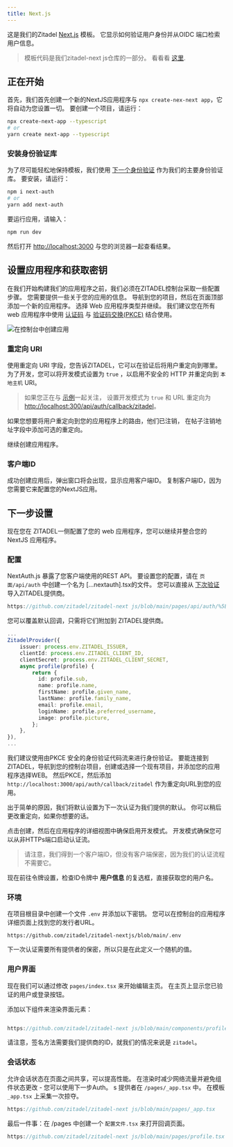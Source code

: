 ```yaml
---
title: Next.js
---
```


这是我们的Zitadel [Next.js](https://nextjs.org/) 模板。 它显示如何验证用户身份并从OIDC 端口检索用户信息。

> 模板代码是我们zitadel-next js仓库的一部分。 看看看 [这里](https://github.com/zitadel/zitadel-nextjs).

## 正在开始

首先，我们首先创建一个新的NextJS应用程序与 `npx create-nex-next app`，它将自动为您设置一切。 要创建一个项目，请运行：

```bash
npx create-next-app --typescript
# or
yarn create next-app --typescript
```

### 安装身份验证库

为了尽可能轻松地保持模板，我们使用 [下一个身份验证](https://next-auth.js.org/) 作为我们的主要身份验证库。 要安装，请运行：

```bash
npm i next-auth
# or
yarn add next-auth
```

要运行应用，请输入：

```bash
npm run dev
```

然后打开 [http://localhost:3000](http://localhost:3000) 与您的浏览器一起查看结果。

## 设置应用程序和获取密钥

在我们开始构建我们的应用程序之前，我们必须在ZITADEL控制台采取一些配置步骤。 您需要提供一些关于您的应用的信息。 导航到您的项目，然后在页面顶部添加一个新的应用程序。 选择 Web 应用程序类型并继续。 我们建议您在所有 web 应用程序中使用 [认证码](../../apis/openidoauth/grant-types#authorization-code) 与 [验证码交换(PKCE)](../../apis/openidoauth/grant-types#proof-key-for-code-exchange) 结合使用。

![在控制台中创建应用](/img/nextjs/app-create.png)

### 重定向 URI

使用重定向 URI 字段，您告诉ZITADEL，它可以在验证后将用户重定向到哪里。 为了开发，您可以将开发模式设置为 `true` ，以启用不安全的 HTTP 并重定向到 `本地主机` URI。

> 如果您正在与 [示例](https://github.com/zitadel/zitadel-examples/tree/main/angular)一起关注， 设置开发模式为 `true` 和 URL 重定向为 <http://localhost:300/api/auth/callback/zitadel>。

如果您想要将用户重定向到您的应用程序上的路由，他们已注销， 在帖子注销地址字段中添加可选的重定向。

继续创建应用程序。

### 客户端ID

成功创建应用后，弹出窗口将会出现，显示应用客户端ID。 复制客户端ID，因为您需要它来配置您的NextJS应用。

## 下一步设置

现在您在 ZITADEL一侧配置了您的 web 应用程序，您可以继续并整合您的 NextJS 应用程序。

### 配置

NextAuth.js 暴露了您客户端使用的REST API。 要设置您的配置，请在 `页面/api/auth` 中创建一个名为 [...nextauth].tsx的文件。 您可以直接从 [下次验证](https://next-auth.js.org/providers/zitadel) 导入ZITADEL提供商。

```ts reference
https://github.com/zitadel/zitadel-next js/blob/main/pages/api/auth/%5B...nextauth%5D.tsx
```

您可以覆盖默认回调，只需将它们附加到 ZITADEL提供商。

```ts
...
ZitadelProvider({
    issuer: process.env.ZITADEL_ISSUER,
    clientId: process.env.ZITADEL_CLIENT_ID,
    clientSecret: process.env.ZITADEL_CLIENT_SECRET,
    async profile(profile) {
        return {
          id: profile.sub,
          name: profile.name,
          firstName: profile.given_name,
          lastName: profile.family_name,
          email: profile.email,
          loginName: profile.preferred_username,
          image: profile.picture,
        };
    },
}),
...
```

我们建议使用由PKCE 安全的身份验证代码流来进行身份验证。 要能连接到 ZITADEL，导航到您的控制台项目，创建或选择一个现有项目，并添加您的应用程序选择WEB。 然后PKCE，然后添加 `http://localhost:3000/api/auth/callback/zitadel` 作为重定向URL到您的应用。

出于简单的原因，我们将默认设置为下一次认证为我们提供的默认。 你可以稍后更改重定向，如果你想要的话。

点击创建，然后在应用程序的详细视图中确保启用开发模式。 开发模式确保您可以从非HTTPs端口启动认证流。

> 请注意，我们得到一个客户端ID，但没有客户端保密，因为我们的认证流程不需要它。

现在前往令牌设置，检查ID令牌中 **用户信息** 的复选框，直接获取您的用户名。

### 环境

在项目根目录中创建一个文件 `.env` 并添加以下密钥。 您可以在控制台的应用程序详细页面上找到您的发行者URL。

```env reference
https://github.com/zitadel/zitadel-nextjs/blob/main/.env
```

下一次认证需要所有提供者的保密，所以只是在此定义一个随机的值。

### 用户界面

现在我们可以通过修改 `pages/index.tsx` 来开始编辑主页。 在主页上显示您已验证的用户或登录按钮。

添加以下组件来渲染界面元素：

```ts reference

https://github.com/zitadel/zitadel-next js/blob/main/components/profile.tsx#L4-L38
```

请注意，签名方法需要我们提供商的ID，就我们的情况来说是 `zitadel`。

### 会话状态

允许会话状态在页面之间共享，可以提高性能。 在渲染时减少网络流量并避免组件状态更改 - 您可以使用下一步Auth。 s 提供者在 `/pages/_app.tsx` 中。 在模板 `_app.tsx` 上采集一次掠夺。

```ts reference
https://github.com/zitadel/zitadel-next js/blob/main/pages/_app.tsx
```

最后一件事：在 /pages 中创建一个 `配置文件.tsx` 来打开回调页面。

```ts reference
https://github.com/zitadel/zitadel-next js/blob/main/pages/profile.tsx
```
